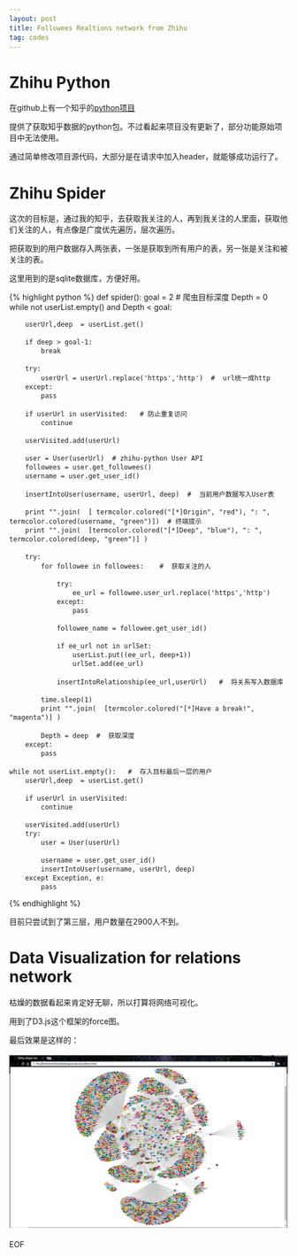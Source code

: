 ```yaml
---
layout: post
title: Followees Realtions network from Zhihu
tag: codes
---
```


# Zhihu Python

在github上有一个知乎的[python项目](https://github.com/egrcc/zhihu-python)

提供了获取知乎数据的python包。不过看起来项目没有更新了，部分功能原始项目中无法使用。

通过简单修改项目源代码，大部分是在请求中加入header，就能够成功运行了。

# Zhihu Spider

这次的目标是，通过我的知乎，去获取我关注的人，再到我关注的人里面，获取他们关注的人，有点像是广度优先遍历，层次遍历。

把获取到的用户数据存入两张表，一张是获取到所有用户的表，另一张是关注和被关注的表。

这里用到的是sqlite数据库，方便好用。

{% highlight python %}
def spider():
	goal = 2     #  爬虫目标深度
	Depth = 0
	while not userList.empty() and Depth < goal:

		userUrl,deep  = userList.get()

		if deep > goal-1:
			break

		try:
			userUrl = userUrl.replace('https','http')  #  url统一成http
		except:
			pass

		if userUrl in userVisited:   # 防止重复访问
			continue

		userVisited.add(userUrl)

		user = User(userUrl)  # zhihu-python User API
		followees = user.get_followees()
		username = user.get_user_id()

		insertIntoUser(username, userUrl, deep)  #  当前用户数据写入User表

		print "".join(  [ termcolor.colored("[*]Origin", "red"), ": ", termcolor.colored(username, "green")])  # 终端提示
		print "".join(	[termcolor.colored("[*]Deep", "blue"), ": ", termcolor.colored(deep, "green")] )

		try:
			for followee in followees:    #  获取关注的人
			
				try:
					ee_url = followee.user_url.replace('https','http')
				except:
					pass
			
				followee_name = followee.get_user_id()
			
				if ee_url not in urlSet:
					userList.put((ee_url, deep+1))
					urlSet.add(ee_url)
			
				insertIntoRelationship(ee_url,userUrl)   #  将关系写入数据库

			time.sleep(1)
			print "".join(	[termcolor.colored("[*]Have a break!", "magenta")] )

			Depth = deep  #  获取深度
		except:
			pass
	
	while not userList.empty():   #  存入目标最后一层的用户
		userUrl,deep  = userList.get()

		if userUrl in userVisited:
			continue

		userVisited.add(userUrl)
		try:
			user = User(userUrl)

			username = user.get_user_id()
			insertIntoUser(username, userUrl, deep)
		except Exception, e:
			pass

{% endhighlight %}

目前只尝试到了第三层，用户数量在2900人不到。

# Data Visualization for relations network

枯燥的数据看起来肯定好无聊，所以打算将网络可视化。

用到了D3.js这个框架的force图。

最后效果是这样的：

<img src="../images/zhihu.png">

EOF